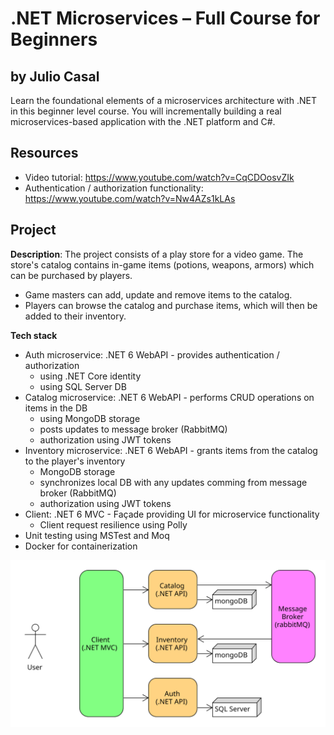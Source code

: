 # .NET Microservices – Full Course for Beginners
## by Julio Casal

Learn the foundational elements of a microservices architecture with .NET in this beginner level course. You will incrementally building a real microservices-based application with the .NET platform and C#.

## Resources
- Video tutorial: https://www.youtube.com/watch?v=CqCDOosvZIk
- Authentication / authorization functionality: https://www.youtube.com/watch?v=Nw4AZs1kLAs

## Project
**Description**: The project consists of a play store for a video game. The store's catalog contains in-game items (potions, weapons, armors) which can be purchased by players.
- Game masters can add, update and remove items to the catalog.
- Players can browse the catalog and purchase items, which will then be added to their inventory.

**Tech stack**  
- Auth microservice: .NET 6 WebAPI - provides authentication / authorization
    - using .NET Core identity
    - using SQL Server DB
- Catalog microservice: .NET 6 WebAPI - performs CRUD operations on items in the DB
    - using MongoDB storage
    - posts updates to message broker (RabbitMQ)
    - authorization using JWT tokens
- Inventory microservice: .NET 6 WebAPI - grants items from the catalog to the player's inventory
    - MongoDB storage
    - synchronizes local DB with any updates comming from message broker (RabbitMQ)
    - authorization using JWT tokens
- Client: .NET 6 MVC - Façade providing UI for microservice functionality
    - Client request resilience using Polly
- Unit testing using MSTest and Moq
- Docker for containerization

![Microservice project](microservice_architecture.svg)